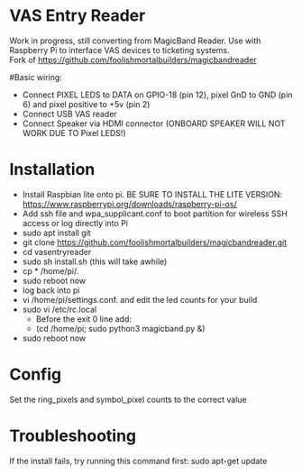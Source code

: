 # VAS Entry Reader
Work in progress, still converting from MagicBand Reader.
Use with Raspberry Pi to interface VAS devices to ticketing systems.  
Fork of https://github.com/foolishmortalbuilders/magicbandreader

#Basic wiring:
* Connect PIXEL LEDS to  DATA on GPIO-18 (pin 12), pixel GnD to GND (pin 6) and pixel positive to +5v (pin 2)
* Connect USB VAS reader
* Connect Speaker via HDMI connector (ONBOARD SPEAKER WILL NOT WORK DUE TO Pixel LEDS!)

# Installation

* Install Raspbian lite onto pi. BE SURE TO INSTALL THE LITE VERSION: https://www.raspberrypi.org/downloads/raspberry-pi-os/ 
* Add ssh file and wpa_supplicant.conf to boot partition for wireless SSH access or log directly into Pi
* sudo apt install git
* git clone https://github.com/foolishmortalbuilders/magicbandreader.git
* cd vasentryreader
* sudo sh install.sh  (this will take awhile)
* cp * /home/pi/.
* sudo reboot now
* log back into pi
* vi /home/pi/settings.conf. and edit the led counts for your build
* sudo vi /etc/rc.local
  * Before the exit 0 line add:
  * (cd /home/pi; sudo python3 magicband.py &)
* sudo reboot now

# Config

Set the ring_pixels and symbol_pixel counts to the correct value

# Troubleshooting

If the install fails, try running this command first:
sudo apt-get update



